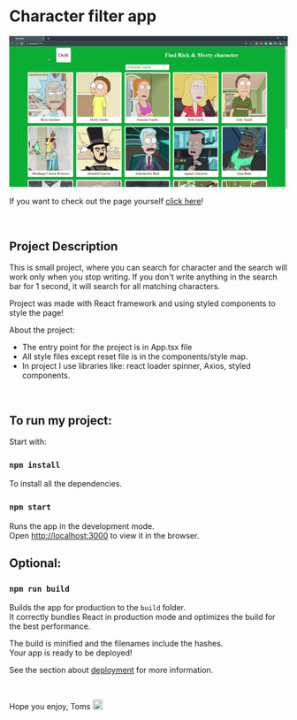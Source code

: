 # Character filter app

![pageGIF](./public/GIF/pageGIF.gif)


If you want to check out the page yourself <a href="https://flamboyant-booth-6a2caa.netlify.app/"> click here</a>!

<br/>

## Project Description

This is small project, where you can search for character and the search will work only when you stop writing. If you don't write anything in the search bar for 1 second, it will search for all matching characters.

Project was made with React framework and using styled components to style the page!

About the project:
<ul> 
<li>
The entry point for the project is in App.tsx file
</li>
<li>
All style files except reset file is in the components/style map.
</li>
<li>
In project I use libraries like: react loader spinner, Axios, styled components.
</li>
</ul>

<br/>

## To run my project:

Start with:

### `npm install`

To install all the dependencies.

### `npm start`

Runs the app in the development mode.\
Open [http://localhost:3000](http://localhost:3000) to view it in the browser.

## Optional:

### `npm run build`

Builds the app for production to the `build` folder.\
It correctly bundles React in production mode and optimizes the build for the best performance.

The build is minified and the filenames include the hashes.\
Your app is ready to be deployed!

See the section about [deployment](https://facebook.github.io/create-react-app/docs/deployment) for more information.

<br/>

Hope you enjoy,
Toms <img src="https://cdn-icons-png.flaticon.com/512/742/742751.png" width="18" height="18"/>